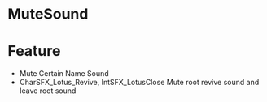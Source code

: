 # MuteSound

# Feature
- Mute Certain Name Sound
- CharSFX_Lotus_Revive, IntSFX_LotusClose Mute root revive sound and leave root sound